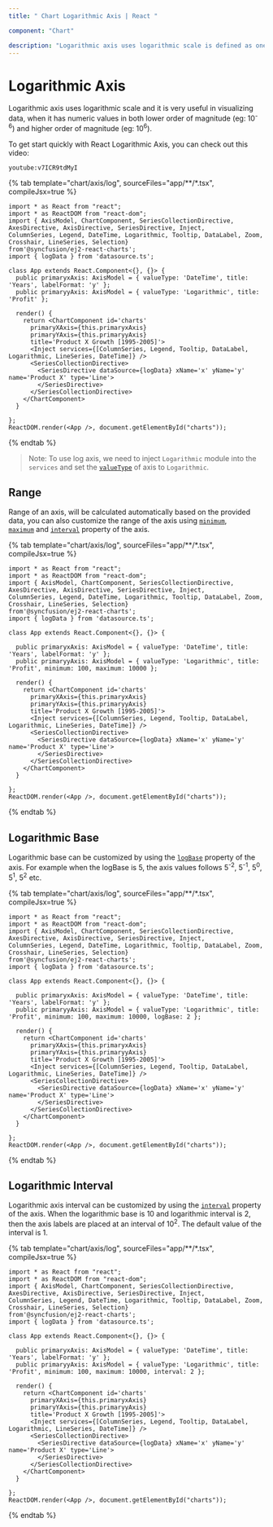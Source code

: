 ```yaml
---
title: " Chart Logarithmic Axis | React "

component: "Chart"

description: "Logarithmic axis uses logarithmic scale is defined as one where the units on an axis are powers, or logarithms, of a base number, usually 10."
---
```


# Logarithmic Axis

<!-- markdownlint-disable MD033 -->

Logarithmic axis uses logarithmic scale and it is very useful in visualizing data, when it has numeric values
in both lower order of magnitude (eg: 10<sup>-6</sup>) and higher order of magnitude (eg: 10<sup>6</sup>).

To get start quickly with React Logarithmic Axis, you can check out this video:

`youtube:v7ICR9tdMyI`

{% tab template="chart/axis/log", sourceFiles="app/**/*.tsx", compileJsx=true %}

```tsx
import * as React from "react";
import * as ReactDOM from "react-dom";
import { AxisModel, ChartComponent, SeriesCollectionDirective, AxesDirective, AxisDirective, SeriesDirective, Inject,
ColumnSeries, Legend, DateTime, Logarithmic, Tooltip, DataLabel, Zoom, Crosshair, LineSeries, Selection}
from'@syncfusion/ej2-react-charts';
import { logData } from 'datasource.ts';

class App extends React.Component<{}, {}> {
  public primaryxAxis: AxisModel = { valueType: 'DateTime', title: 'Years', labelFormat: 'y' };
  public primaryyAxis: AxisModel = { valueType: 'Logarithmic', title: 'Profit' };

  render() {
    return <ChartComponent id='charts'
      primaryXAxis={this.primaryxAxis}
      primaryYAxis={this.primaryyAxis}
      title='Product X Growth [1995-2005]'>
      <Inject services={[ColumnSeries, Legend, Tooltip, DataLabel, Logarithmic, LineSeries, DateTime]} />
      <SeriesCollectionDirective>
        <SeriesDirective dataSource={logData} xName='x' yName='y' name='Product X' type='Line'>
        </SeriesDirective>
      </SeriesCollectionDirective>
    </ChartComponent>
  }

};
ReactDOM.render(<App />, document.getElementById("charts"));
```

{% endtab %}

>Note: To use log axis, we need to inject `Logarithmic` module into the `services` and
set the [`valueType`](../api/chart/axis/#valuetype) of axis to `Logarithmic`.

## Range

Range of an axis, will be calculated automatically based on the provided data, you can also customize
the range of the axis using [`minimum`](../api/chart/axis/#minimum),
[`maximum`](../api/chart/axis/#maximum) and [`interval`](../api/chart/axis/#interval) property of the
axis.

{% tab template="chart/axis/log", sourceFiles="app/**/*.tsx", compileJsx=true %}

```tsx
import * as React from "react";
import * as ReactDOM from "react-dom";
import { AxisModel, ChartComponent, SeriesCollectionDirective, AxesDirective, AxisDirective, SeriesDirective, Inject,
ColumnSeries, Legend, DateTime, Logarithmic, Tooltip, DataLabel, Zoom, Crosshair, LineSeries, Selection}
from'@syncfusion/ej2-react-charts';
import { logData } from 'datasource.ts';

class App extends React.Component<{}, {}> {

  public primaryxAxis: AxisModel = { valueType: 'DateTime', title: 'Years', labelFormat: 'y' };
  public primaryyAxis: AxisModel = { valueType: 'Logarithmic', title: 'Profit', minimum: 100, maximum: 10000 };

  render() {
    return <ChartComponent id='charts'
      primaryXAxis={this.primaryxAxis}
      primaryYAxis={this.primaryyAxis}
      title='Product X Growth [1995-2005]'>
      <Inject services={[ColumnSeries, Legend, Tooltip, DataLabel, Logarithmic, LineSeries, DateTime]} />
      <SeriesCollectionDirective>
        <SeriesDirective dataSource={logData} xName='x' yName='y' name='Product X' type='Line'>
        </SeriesDirective>
      </SeriesCollectionDirective>
    </ChartComponent>
  }

};
ReactDOM.render(<App />, document.getElementById("charts"));
```

{% endtab %}

## Logarithmic Base

Logarithmic base can be customized by using the [`logBase`](../api/chart/axis/#logbase) property of the axis.
For example when the logBase is 5, the axis values follows 5<sup>-2</sup>, 5<sup>-1</sup>, 5<sup>0</sup>,
 5<sup>1</sup>, 5<sup>2</sup> etc.

{% tab template="chart/axis/log", sourceFiles="app/**/*.tsx", compileJsx=true %}

```tsx
import * as React from "react";
import * as ReactDOM from "react-dom";
import { AxisModel, ChartComponent, SeriesCollectionDirective, AxesDirective, AxisDirective, SeriesDirective, Inject,
ColumnSeries, Legend, DateTime, Logarithmic, Tooltip, DataLabel, Zoom, Crosshair, LineSeries, Selection}
from'@syncfusion/ej2-react-charts';
import { logData } from 'datasource.ts';

class App extends React.Component<{}, {}> {

  public primaryxAxis: AxisModel = { valueType: 'DateTime', title: 'Years', labelFormat: 'y' };
  public primaryyAxis: AxisModel = { valueType: 'Logarithmic', title: 'Profit', minimum: 100, maximum: 10000, logBase: 2 };

  render() {
    return <ChartComponent id='charts'
      primaryXAxis={this.primaryxAxis}
      primaryYAxis={this.primaryyAxis}
      title='Product X Growth [1995-2005]'>
      <Inject services={[ColumnSeries, Legend, Tooltip, DataLabel, Logarithmic, LineSeries, DateTime]} />
      <SeriesCollectionDirective>
        <SeriesDirective dataSource={logData} xName='x' yName='y' name='Product X' type='Line'>
        </SeriesDirective>
      </SeriesCollectionDirective>
    </ChartComponent>
  }

};
ReactDOM.render(<App />, document.getElementById("charts"));
```

{% endtab %}

## Logarithmic Interval

Logarithmic axis interval can be customized by using the [`interval`](../api/chart/axis/#interval) property of
the axis. When the logarithmic base is 10 and logarithmic interval is 2, then the axis labels are placed at an
interval of 10<sup>2</sup>. The default value of the interval is 1.

{% tab template="chart/axis/log", sourceFiles="app/**/*.tsx", compileJsx=true %}

```tsx
import * as React from "react";
import * as ReactDOM from "react-dom";
import { AxisModel, ChartComponent, SeriesCollectionDirective, AxesDirective, AxisDirective, SeriesDirective, Inject,
ColumnSeries, Legend, DateTime, Logarithmic, Tooltip, DataLabel, Zoom, Crosshair, LineSeries, Selection}
from'@syncfusion/ej2-react-charts';
import { logData } from 'datasource.ts';

class App extends React.Component<{}, {}> {

  public primaryxAxis: AxisModel = { valueType: 'DateTime', title: 'Years', labelFormat: 'y' };
  public primaryyAxis: AxisModel = { valueType: 'Logarithmic', title: 'Profit', minimum: 100, maximum: 10000, interval: 2 };

  render() {
    return <ChartComponent id='charts'
      primaryXAxis={this.primaryxAxis}
      primaryYAxis={this.primaryyAxis}
      title='Product X Growth [1995-2005]'>
      <Inject services={[ColumnSeries, Legend, Tooltip, DataLabel, Logarithmic, LineSeries, DateTime]} />
      <SeriesCollectionDirective>
        <SeriesDirective dataSource={logData} xName='x' yName='y' name='Product X' type='Line'>
        </SeriesDirective>
      </SeriesCollectionDirective>
    </ChartComponent>
  }

};
ReactDOM.render(<App />, document.getElementById("charts"));
```

{% endtab %}